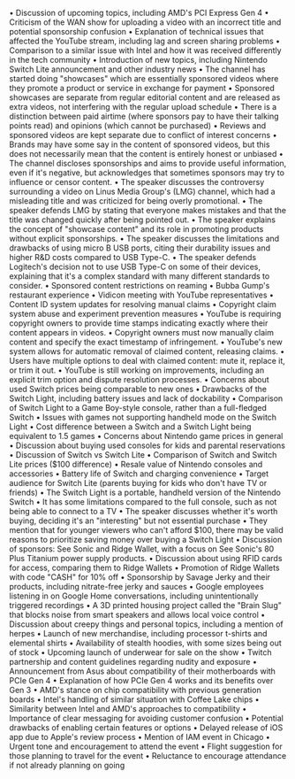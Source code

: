 • Discussion of upcoming topics, including AMD's PCI Express Gen 4
• Criticism of the WAN show for uploading a video with an incorrect title and potential sponsorship confusion
• Explanation of technical issues that affected the YouTube stream, including lag and screen sharing problems
• Comparison to a similar issue with Intel and how it was received differently in the tech community
• Introduction of new topics, including Nintendo Switch Lite announcement and other industry news
• The channel has started doing "showcases" which are essentially sponsored videos where they promote a product or service in exchange for payment
• Sponsored showcases are separate from regular editorial content and are released as extra videos, not interfering with the regular upload schedule
• There is a distinction between paid airtime (where sponsors pay to have their talking points read) and opinions (which cannot be purchased)
• Reviews and sponsored videos are kept separate due to conflict of interest concerns
• Brands may have some say in the content of sponsored videos, but this does not necessarily mean that the content is entirely honest or unbiased
• The channel discloses sponsorships and aims to provide useful information, even if it's negative, but acknowledges that sometimes sponsors may try to influence or censor content.
• The speaker discusses the controversy surrounding a video on Linus Media Group's (LMG) channel, which had a misleading title and was criticized for being overly promotional.
• The speaker defends LMG by stating that everyone makes mistakes and that the title was changed quickly after being pointed out.
• The speaker explains the concept of "showcase content" and its role in promoting products without explicit sponsorships.
• The speaker discusses the limitations and drawbacks of using micro B USB ports, citing their durability issues and higher R&D costs compared to USB Type-C.
• The speaker defends Logitech's decision not to use USB Type-C on some of their devices, explaining that it's a complex standard with many different standards to consider.
• Sponsored content restrictions on reaming
• Bubba Gump's restaurant experience
• Vidicon meeting with YouTube representatives
• Content ID system updates for resolving manual claims
• Copyright claim system abuse and experiment prevention measures
• YouTube is requiring copyright owners to provide time stamps indicating exactly where their content appears in videos.
• Copyright owners must now manually claim content and specify the exact timestamp of infringement.
• YouTube's new system allows for automatic removal of claimed content, releasing claims.
• Users have multiple options to deal with claimed content: mute it, replace it, or trim it out.
• YouTube is still working on improvements, including an explicit trim option and dispute resolution processes.
• Concerns about used Switch prices being comparable to new ones
• Drawbacks of the Switch Light, including battery issues and lack of dockability
• Comparison of Switch Light to a Game Boy-style console, rather than a full-fledged Switch
• Issues with games not supporting handheld mode on the Switch Light
• Cost difference between a Switch and a Switch Light being equivalent to 1.5 games
• Concerns about Nintendo game prices in general
• Discussion about buying used consoles for kids and parental reservations
• Discussion of Switch vs Switch Lite
• Comparison of Switch and Switch Lite prices ($100 difference)
• Resale value of Nintendo consoles and accessories
• Battery life of Switch and charging convenience
• Target audience for Switch Lite (parents buying for kids who don't have TV or friends)
• The Switch Light is a portable, handheld version of the Nintendo Switch
• It has some limitations compared to the full console, such as not being able to connect to a TV
• The speaker discusses whether it's worth buying, deciding it's an "interesting" but not essential purchase
• They mention that for younger viewers who can't afford $100, there may be valid reasons to prioritize saving money over buying a Switch Light
• Discussion of sponsors: See Sonic and Ridge Wallet, with a focus on See Sonic's 80 Plus Titanium power supply products.
• Discussion about using RFID cards for access, comparing them to Ridge Wallets
• Promotion of Ridge Wallets with code "CASH" for 10% off
• Sponsorship by Savage Jerky and their products, including nitrate-free jerky and sauces
• Google employees listening in on Google Home conversations, including unintentionally triggered recordings
• A 3D printed housing project called the "Brain Slug" that blocks noise from smart speakers and allows local voice control
• Discussion about creepy things and personal topics, including a mention of herpes
• Launch of new merchandise, including processor t-shirts and elemental shirts
• Availability of stealth hoodies, with some sizes being out of stock
• Upcoming launch of underwear for sale on the show
• Twitch partnership and content guidelines regarding nudity and exposure
• Announcement from Asus about compatibility of their motherboards with PCIe Gen 4
• Explanation of how PCIe Gen 4 works and its benefits over Gen 3
• AMD's stance on chip compatibility with previous generation boards
• Intel's handling of similar situation with Coffee Lake chips
• Similarity between Intel and AMD's approaches to compatibility
• Importance of clear messaging for avoiding customer confusion
• Potential drawbacks of enabling certain features or options
• Delayed release of iOS app due to Apple's review process
• Mention of IAM event in Chicago
• Urgent tone and encouragement to attend the event
• Flight suggestion for those planning to travel for the event
• Reluctance to encourage attendance if not already planning on going